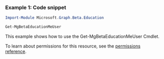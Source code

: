 ### Example 1: Code snippet

```powershell
Import-Module Microsoft.Graph.Beta.Education

Get-MgBetaEducationMeUser
```
This example shows how to use the Get-MgBetaEducationMeUser Cmdlet.

To learn about permissions for this resource, see the [permissions reference](/graph/permissions-reference).

